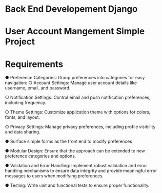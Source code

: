 # Back End Developement Django 

# User Account Mangement Simple Project 
# Requirements
● Preference Categories: Group preferences into categories for easy
navigation:
○ Account Settings: Manage user account details like username, email,
and password.

○ Notification Settings: Control email and push notification preferences,
including frequency.

○ Theme Settings: Customize application theme with options for colors,
fonts, and layout.

○ Privacy Settings: Manage privacy preferences, including profile visibility
and data sharing.

● Surface simple forms as the front end to modify preferences

● Modular Design: Ensure that the approach can be extended to new
preference categories and options.

● Validation and Error Handling: Implement robust validation and error handling
mechanisms to ensure data integrity and provide meaningful error messages
to users when modifying preferences.

● Testing: Write unit and functional tests to ensure proper functionality.
